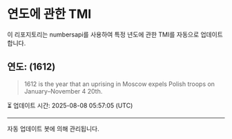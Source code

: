 
# 연도에 관한 TMI

이 리포지토리는 numbersapi를 사용하여 특정 년도에 관한 TMI를 자동으로 업데이트합니다.

## 연도: (1612)
> 1612 is the year that an uprising in Moscow expels Polish troops on January–November 4 20th.

⏳ 업데이트 시간: 2025-08-08 05:57:05 (UTC)

---
자동 업데이트 봇에 의해 관리됩니다.
